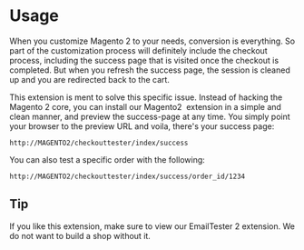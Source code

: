 # Usage
When you customize Magento 2 to your needs, conversion is everything. So part of the customization process will definitely include the checkout process, including the success page that is visited once the checkout
is completed. But when you refresh the success page, the session is cleaned up and you are redirected back to the cart.

This extension is ment to solve this specific issue. Instead of hacking the Magento 2 core, you can install our Magento2  extension in a simple and clean manner, and preview the success-page at any time. You simply
point your browser to the preview URL and voila, there's your success page:

    http://MAGENTO2/checkouttester/index/success

You can also test a specific order with the following:

    http://MAGENTO2/checkouttester/index/success/order_id/1234

## Tip
If you like this extension, make sure to view our EmailTester 2 extension. We do not want to build a shop without it.

